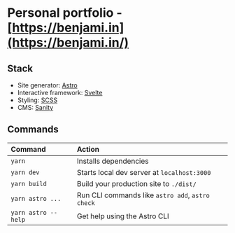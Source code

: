 # Personal portfolio - [https://benjami.in](https://benjami.in/)

## Stack

-   Site generator: [Astro](https://astro.build/)
-   Interactive framework: [Svelte](https://docs.astro.build/en/guides/integrations-guide/svelte/)
-   Styling: [SCSS](https://sass-lang.com/documentation/syntax)
-   CMS: [Sanity](https://www.sanity.io/)

## Commands

| Command             | Action                                           |
| :------------------ | :----------------------------------------------- |
| `yarn`              | Installs dependencies                            |
| `yarn dev`          | Starts local dev server at `localhost:3000`      |
| `yarn build`        | Build your production site to `./dist/`          |
| `yarn astro ...`    | Run CLI commands like `astro add`, `astro check` |
| `yarn astro --help` | Get help using the Astro CLI                     |
